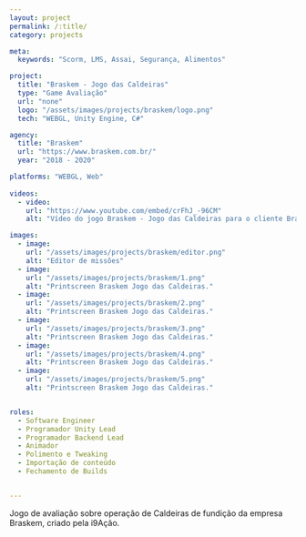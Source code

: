 ```yaml
---
layout: project
permalink: /:title/
category: projects

meta:
  keywords: "Scorm, LMS, Assai, Segurança, Alimentos"

project:
  title: "Braskem - Jogo das Caldeiras"
  type: "Game Avaliação"
  url: "none"
  logo: "/assets/images/projects/braskem/logo.png"
  tech: "WEBGL, Unity Engine, C#"

agency:
  title: "Braskem"
  url: "https://www.braskem.com.br/"
  year: "2018 - 2020"

platforms: "WEBGL, Web"
  
videos:
  - video:
    url: "https://www.youtube.com/embed/crFhJ_-96CM"
    alt: "Vídeo do jogo Braskem - Jogo das Caldeiras para o cliente Braskem."

images:
  - image:
    url: "/assets/images/projects/braskem/editor.png"
    alt: "Editor de missões"
  - image:
    url: "/assets/images/projects/braskem/1.png"
    alt: "Printscreen Braskem Jogo das Caldeiras."
  - image:
    url: "/assets/images/projects/braskem/2.png"
    alt: "Printscreen Braskem Jogo das Caldeiras."
  - image:
    url: "/assets/images/projects/braskem/3.png"
    alt: "Printscreen Braskem Jogo das Caldeiras."
  - image:
    url: "/assets/images/projects/braskem/4.png"
    alt: "Printscreen Braskem Jogo das Caldeiras."
  - image:
    url: "/assets/images/projects/braskem/5.png"
    alt: "Printscreen Braskem Jogo das Caldeiras."


roles:
  - Software Engineer
  - Programador Unity Lead
  - Programador Backend Lead
  - Animador
  - Polimento e Tweaking
  - Importação de conteúdo
  - Fechamento de Builds


---
```

<p>Jogo de avaliação sobre operação de Caldeiras de fundição da empresa Braskem, criado pela i9Ação.</p>